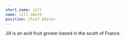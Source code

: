 ```yaml
---
short_name: jill
name: Jill Smith
position: Chief Editor
---
```

Jill is an avid fruit grower based in the south of France. 
